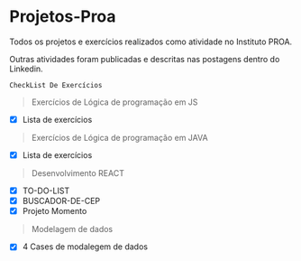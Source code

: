 # Projetos-Proa
Todos os projetos e exercícios realizados como atividade no Instituto PROA.

Outras atividades foram publicadas e descritas nas postagens dentro do Linkedin. 

```CheckList De Exercícios```
> Exercícios de Lógica de programação em JS

* [x] Lista de exercícios


> Exercícios de Lógica de programação em JAVA

* [x] Lista de exercícios


> Desenvolvimento REACT

* [x] TO-DO-LIST
* [x] BUSCADOR-DE-CEP
* [x] Projeto Momento

> Modelagem de dados

* [x] 4 Cases de modalegem de dados
